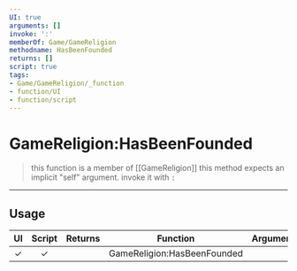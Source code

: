 ```yaml
---
UI: true
arguments: []
invoke: ':'
memberOf: Game/GameReligion
methodname: HasBeenFounded
returns: []
script: true
tags:
- Game/GameReligion/_function
- function/UI
- function/script
---
```

# GameReligion:HasBeenFounded
> this function is a member of [[GameReligion]]
> this method expects an implicit "self" argument. invoke it with `:`
-----
## Usage
|  UI | Script | Returns | Function | Arguments |
|:---:|:------:|-------:|:--------:|:---------|
|✓|✓||GameReligion:HasBeenFounded||
